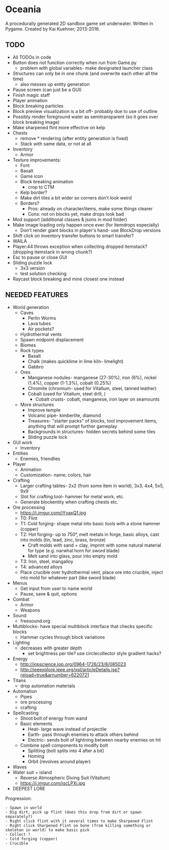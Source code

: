 Oceania
==
A procedurally generated 2D sandbox game set underwater.
Written in Pygame.
Created by Kai Kuehner, 2013-2016.

TODO
--
- All TODOs in code
- Button does not function correctly when run from Game.py
    - problem with global variables- make designated launcher class
- Structures can only be in one chunk (and overwrite each other all the time)
	- also messes up entity generation
- Pause screen (can just be a GUI)
- Finish magic staff
- Player animation
- Block breaking particles
- Block preview visualization is a bit off- probably due to use of outline
- Possibly render foreground water as semitransparent (so it goes over block breaking image)
- Make sharpened flint more effective on kelp
- Chests
    - remove * rendering (after entity generation is fixed)
    - Stack with same data, or not at all
- Inventory
    - Armor
- Texture improvements:
	- Font
	- Basalt
	- Game icon
	- Block breaking animation
		- crop to CTM
	- Kelp border?
	- Make dirt tiles a bit wider so corners don't look weird
	- Borders?
		- Pros: already on character/items, make some things clearer
		- Cons: not on blocks yet, make drops look bad
- Mod support (additional classes & jsons in mod folder)
- Make image loading only happen once ever (for itemdrops especially)
	- Don't render giant blocks in player's hand- use BlockDrop versions
- Shift click on inventory transfer buttons to smart transfer?
- WAILA
- Player:44 throws exception when collecting dropped itemstack? (dropping itemstack in wrong chunk?)
- Esc to pause or close GUI
- Sliding puzzle lock
	- 3x3 version
	- test solution checking
- Raycast block breaking and mine closest one instead

NEEDED FEATURES
--
- World generation
    - Caves
    	- Perlin Worms
        - Lava tubes
        - Air pockets?
    - Hydrothermal vents
    - Spawn midpoint displacement
    - Biomes
    - Rock types
        - Basalt
        - Chalk (makes quicklime in lime kiln- limelight)
        - Gabbro
    - Ores
        - Manganese nodules-  manganese (27-30%), iron (6%), nickel (1.4%), copper (1-1.3%), cobalt (0.25%)
        - Chromite (chromium- used for Vitallum, steel, tanned leather)
        - Cobalt (used for Vitallum, steel drill, )
            - Cobalt crusts- cobalt, manganese, iron layer on seamounts
    - More structures
        - Improve temple
        - Volcanic pipe- kimberlite, diamond
        - Treasures- "starter packs" of blocks, tool improvement items, anything that will prompt further gameplay
        - Backgrounds in structures- hidden secrets behind some tiles
		- Sliding puzzle lock
- GUI work
    - Inventory
- Entities
    - Enemies, friendlies
- Player
    - Animation
    - Customization- name, colors, hair
- Crafting
    - Larger crafting tables- 2x2 (from some item in world), 3x3, 4x4, 5x5, 9x9
    - Slot for crafting tool- hammer for metal work, etc.
    - Generate blockentity when crafting chests etc.
- Ore processing
    - https://i.imgur.com/jYvaxQ1.jpg
    - T0: Flint
    - T1: Cold forging- shape metal into basic tools with a stone hammer (copper)
    - T2: Hot forging- up to 750°, melt metals in forge, basic alloys, cast into molds (tin, lead, zinc, brass, bronze)
        - Craft molds with sand + clay, imprint with some natural material for type (e.g. narwhal horn for sword blade)
        - Melt sand into glass, pour into empty mold
    - T3: Iron, steel, mangalloy
    - T4: advanced alloys
    - Place crucible over hydrothermal vent, place ore into crucible, inject into mold for whatever part (like sword blade)
- Menus
    - Get input from user to name world
    - Pause, save & quit, options
- Combat
    - Armor
    - Weapons
- Sound
    - freesound.org
- Multiblocks- have special multiblock interface that checks specific blocks
    - Hammer cycles through block variations
- Lighting
  - decreases with greater depth
    - set brightness per tile? use circlecollector style gradient hacks?
- Energy
    - http://iopscience.iop.org/0964-1726/23/8/085023
    - http://ieeexplore.ieee.org/xpl/articleDetails.jsp?reload=true&arnumber=6220721
- Titans
    - drop automation materials
- Automation
    - Pipes
    - ore processing
    - crafting
- Spellcasting
	- Shoot bolt of energy from wand
	- Basic elements
		- Heat- large wave instead of projectile
		- Earth- pass through enemies to attack others behind
		- Electric- sends bolt of lightning between nearby enemies on hit
	- Combine spell components to modify bolt
		- Splitting (bolt splits into 4 after a bit)
		- Homing
		- Orbit (revolves around player)
- Waves
- Water suit + island
    - Reverse Atmospheric Diving Suit (Vitallum)
    - https://i.imgur.com/jgcLPXi.jpg
- DEEPEST LORE

Progression:

    - Spawn in world
    - Dig dirt, pick up flint (does this drop from dirt or spawn separately?)
    - Right click flint with it several times to make Sharpened Flint
    - Right click Sharpened Flint on bone (from killing something or skeleton in world) to make basic pick
    - Collect ?
    - Cold forging (copper)
    - Crucible
    